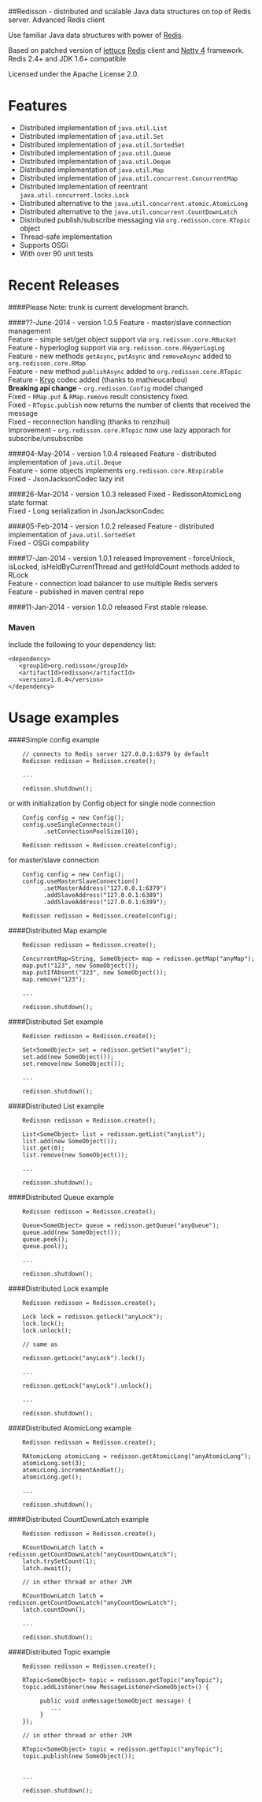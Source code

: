 ##Redisson - distributed and scalable Java data structures on top of Redis server. Advanced Redis client

Use familiar Java data structures with power of [Redis](http://redis.io).

Based on patched version of [lettuce](https://github.com/wg/lettuce) [Redis](http://redis.io) client and [Netty 4](http://netty.io) framework.  
Redis 2.4+ and JDK 1.6+ compatible  

Licensed under the Apache License 2.0.


Features
================================
* Distributed implementation of `java.util.List`  
* Distributed implementation of `java.util.Set`  
* Distributed implementation of `java.util.SortedSet`  
* Distributed implementation of `java.util.Queue`  
* Distributed implementation of `java.util.Deque`  
* Distributed implementation of `java.util.Map`  
* Distributed implementation of `java.util.concurrent.ConcurrentMap`  
* Distributed implementation of reentrant `java.util.concurrent.locks.Lock`  
* Distributed alternative to the `java.util.concurrent.atomic.AtomicLong`  
* Distributed alternative to the `java.util.concurrent.CountDownLatch`  
* Distributed publish/subscribe messaging via `org.redisson.core.RTopic` object  
* Thread-safe implementation
* Supports OSGi  
* With over 90 unit tests  


Recent Releases
================================
####Please Note: trunk is current development branch.

####??-June-2014 - version 1.0.5
Feature - master/slave connection management  
Feature - simple set/get object support via `org.redisson.core.RBucket`  
Feature - hyperloglog support via `org.redisson.core.RHyperLogLog`  
Feature - new methods `getAsync`, `putAsync` and `removeAsync` added to `org.redisson.core.RMap`  
Feature - new method `publishAsync` added to `org.redisson.core.RTopic`  
Feature - [Kryo](https://github.com/EsotericSoftware/kryo) codec added (thanks to mathieucarbou)  
__Breaking api change__ - `org.redisson.Config` model changed  
Fixed - `RMap.put` & `RMap.remove` result consistency fixed.  
Fixed - `RTopic.publish` now returns the number of clients that received the message  
Fixed - reconnection handling (thanks to renzihui)  
Improvement - `org.redisson.core.RTopic` now use lazy apporach for subscribe/unsubscribe  

####04-May-2014 - version 1.0.4 released
Feature - distributed implementation of `java.util.Deque`  
Feature - some objects implements `org.redisson.core.RExpirable`  
Fixed - JsonJacksonCodec lazy init  

####26-Mar-2014 - version 1.0.3 released
Fixed - RedissonAtomicLong state format  
Fixed - Long serialization in JsonJacksonCodec  

####05-Feb-2014 - version 1.0.2 released
Feature - distributed implementation of `java.util.SortedSet`  
Fixed - OSGi compability  

####17-Jan-2014 - version 1.0.1 released
Improvement - forceUnlock, isLocked, isHeldByCurrentThread and getHoldCount methods added to RLock  
Feature - connection load balancer to use multiple Redis servers  
Feature - published in maven central repo  

####11-Jan-2014 - version 1.0.0 released
First stable release.

### Maven 

Include the following to your dependency list:

    <dependency>
       <groupId>org.redisson</groupId>
       <artifactId>redisson</artifactId>
       <version>1.0.4</version>
    </dependency>

Usage examples
================================
####Simple config example
       
        // connects to Redis server 127.0.0.1:6379 by default
        Redisson redisson = Redisson.create();

        ...

        redisson.shutdown();

or with initialization by Config object for single node connection

        Config config = new Config();
        config.useSingleConnectoin()
              .setConnectionPoolSize(10);

        Redisson redisson = Redisson.create(config);

for master/slave connection

        Config config = new Config();
        config.useMasterSlaveConnection()
              .setMasterAddress("127.0.0.1:6379")
              .addSlaveAddress("127.0.0.1:6389")
              .addSlaveAddress("127.0.0.1:6399");

        Redisson redisson = Redisson.create(config);



####Distributed Map example

        Redisson redisson = Redisson.create();

        ConcurrentMap<String, SomeObject> map = redisson.getMap("anyMap");
        map.put("123", new SomeObject());
        map.putIfAbsent("323", new SomeObject());
        map.remove("123");

        ...

        redisson.shutdown();

####Distributed Set example

        Redisson redisson = Redisson.create();

        Set<SomeObject> set = redisson.getSet("anySet");
        set.add(new SomeObject());
        set.remove(new SomeObject());

        ...

        redisson.shutdown();

####Distributed List example

        Redisson redisson = Redisson.create();

        List<SomeObject> list = redisson.getList("anyList");
        list.add(new SomeObject());
        list.get(0);
        list.remove(new SomeObject());

        ...

        redisson.shutdown();

####Distributed Queue example

        Redisson redisson = Redisson.create();

        Queue<SomeObject> queue = redisson.getQueue("anyQueue");
        queue.add(new SomeObject());
        queue.peek();
        queue.pool();

        ...

        redisson.shutdown();

####Distributed Lock example

        Redisson redisson = Redisson.create();

        Lock lock = redisson.getLock("anyLock");
        lock.lock();
        lock.unlock();

        // same as

        redisson.getLock("anyLock").lock();

        ...

        redisson.getLock("anyLock").unlock();

        ...

        redisson.shutdown();

####Distributed AtomicLong example

        Redisson redisson = Redisson.create();

        RAtomicLong atomicLong = redisson.getAtomicLong("anyAtomicLong");
        atomicLong.set(3);
        atomicLong.incrementAndGet();
        atomicLong.get();

        ...

        redisson.shutdown();


####Distributed CountDownLatch example

        Redisson redisson = Redisson.create();

        RCountDownLatch latch = redisson.getCountDownLatch("anyCountDownLatch");
        latch.trySetCount(1);
        latch.await();

        // in other thread or other JVM

        RCountDownLatch latch = redisson.getCountDownLatch("anyCountDownLatch");
        latch.countDown();

        ...

        redisson.shutdown();


####Distributed Topic example

        Redisson redisson = Redisson.create();

        RTopic<SomeObject> topic = redisson.getTopic("anyTopic");
        topic.addListener(new MessageListener<SomeObject>() {

             public void onMessage(SomeObject message) {
                ...
             }
        });

        // in other thread or other JVM

        RTopic<SomeObject> topic = redisson.getTopic("anyTopic");
        topic.publish(new SomeObject());


        ...

        redisson.shutdown();


